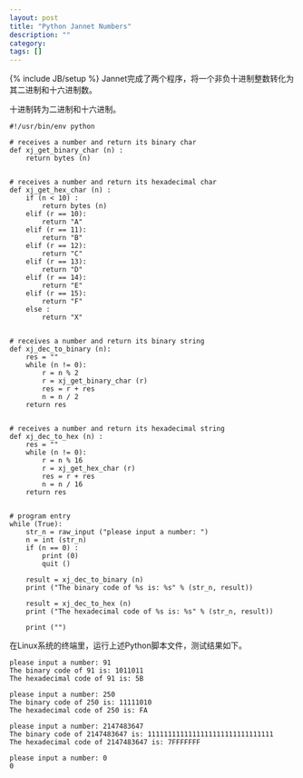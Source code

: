 ```yaml
---
layout: post
title: "Python Jannet Numbers"
description: ""
category: 
tags: []
---
```

{% include JB/setup %}
Jannet完成了两个程序，将一个非负十进制整数转化为其二进制和十六进制数。

十进制转为二进制和十六进制。

    #!/usr/bin/env python
    
    # receives a number and return its binary char
    def xj_get_binary_char (n) :
        return bytes (n)
    
    
    # receives a number and return its hexadecimal char
    def xj_get_hex_char (n) :
        if (n < 10) :
            return bytes (n)
        elif (r == 10):
            return "A"
        elif (r == 11):
            return "B"
        elif (r == 12):
            return "C"
        elif (r == 13):
            return "D"
        elif (r == 14):
            return "E"
        elif (r == 15):
            return "F"
        else :
            return "X"
    
    
    # receives a number and return its binary string
    def xj_dec_to_binary (n):
        res = ""
        while (n != 0):
            r = n % 2
            r = xj_get_binary_char (r)
            res = r + res
            n = n / 2 
        return res

    
    # receives a number and return its hexadecimal string
    def xj_dec_to_hex (n) :
        res = ""
        while (n != 0):
            r = n % 16
            r = xj_get_hex_char (r)
            res = r + res
            n = n / 16 
        return res
    
    
    # program entry
    while (True):
        str_n = raw_input ("please input a number: ")
        n = int (str_n)
        if (n == 0) :
            print (0)
            quit ()
    
        result = xj_dec_to_binary (n)
        print ("The binary code of %s is: %s" % (str_n, result))
    
        result = xj_dec_to_hex (n)
        print ("The hexadecimal code of %s is: %s" % (str_n, result))
    
        print ("")

在Linux系统的终端里，运行上述Python脚本文件，测试结果如下。

    please input a number: 91
    The binary code of 91 is: 1011011
    The hexadecimal code of 91 is: 5B
    
    please input a number: 250
    The binary code of 250 is: 11111010
    The hexadecimal code of 250 is: FA
    
    please input a number: 2147483647
    The binary code of 2147483647 is: 1111111111111111111111111111111
    The hexadecimal code of 2147483647 is: 7FFFFFFF
    
    please input a number: 0
    0

